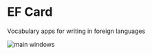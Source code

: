 # EF Card

Vocabulary apps for writing in foreign languages

![main windows](https://github.com/probeldev/ef-card/blob/main/screenshots/main.png?raw=true)

